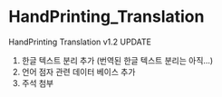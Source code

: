 # HandPrinting_Translation

HandPrinting Translation v1.2 UPDATE

1. 한글 텍스트 분리 추가 (번역된 한글 텍스트 분리는 아직...)
2. 언어 점자 관련 데이터 베이스 추가
3. 주석 첨부
